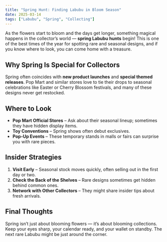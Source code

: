 ```yaml
---
title: "Spring Hunt: Finding Labubu in Bloom Season"
date: 2025-03-14
tags: ["Labubu", "Spring", "Collecting"]
---
```


As the flowers start to bloom and the days get longer, something magical happens in the collector’s world — **spring Labubu hunts** begin! This is one of the best times of the year for spotting rare and seasonal designs, and if you know where to look, you can come home with a treasure.

## Why Spring Is Special for Collectors
Spring often coincides with **new product launches** and **special themed releases**. Pop Mart and similar stores love to tie their drops to seasonal celebrations like Easter or Cherry Blossom festivals, and many of these designs never get restocked.

## Where to Look
- **Pop Mart Official Stores** – Ask about their seasonal lineup; sometimes they have hidden display items.
- **Toy Conventions** – Spring shows often debut exclusives.
- **Pop-Up Events** – These temporary stands in malls or fairs can surprise you with rare pieces.

## Insider Strategies
1. **Visit Early** – Seasonal stock moves quickly, often selling out in the first day or two.
2. **Check the Back of the Shelves** – Rare designs sometimes get hidden behind common ones.
3. **Network with Other Collectors** – They might share insider tips about fresh arrivals.

## Final Thoughts
Spring isn’t just about blooming flowers — it’s about blooming collections. Keep your eyes sharp, your calendar ready, and your wallet on standby. The next rare Labubu might be just around the corner.

